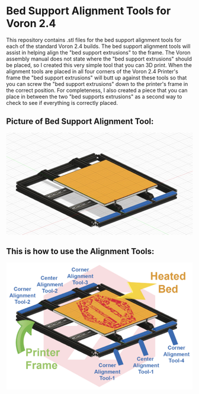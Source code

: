 # Bed Support Alignment Tools for Voron 2.4

This repository contains .stl files for the bed support alignment tools for each of the standard Voron 2.4 builds. The bed support alignment tools will assist in helping align the "bed support extrusions" to the frame.  The Voron assembly manual does not state where the "bed support extrusions" should be placed, so I created this very simple tool that you can 3D print. When the alignment tools are placed in all four corners of the Voron 2.4 Printer's frame the "bed support extrusions" will butt up against these tools so that you can screw the "bed support extrusions" down to the printer's frame in the correct position.  For completeness, I also created a piece that you can place in between the two "bed supports extrusions" as a second way to check to see if everything is correctly placed.


## Picture of Bed Support Alignment Tool:

![Bed Support Alignment Tools](images/Bed_Support_Alignment_Tools.jpg)

## This is how to use the Alignment Tools:

![Bed Support Alignment Tools each pointed out](images/Bed_Suport_Alignment_Tools_each_pointed_out.jpg)

